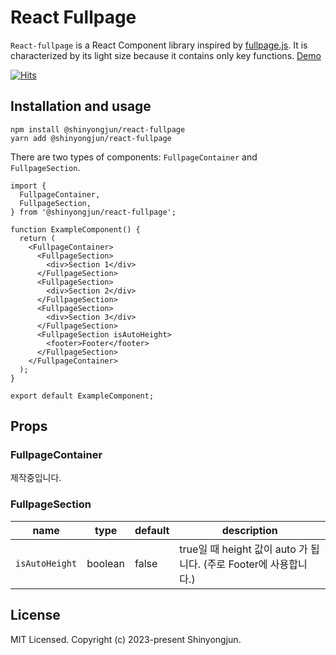 # React Fullpage

`React-fullpage` is a React Component library inspired by [fullpage.js](https://github.com/alvarotrigo/fullPage.js). It is characterized by its light size because it contains only key functions. [Demo](https://shinyongjun.com/package/react-fullpage)

[![Hits](https://hits.seeyoufarm.com/api/count/incr/badge.svg?url=https%3A%2F%2Fgithub.com%2Fshinyj1991%2Freact-fullpage&count_bg=%2379C83D&title_bg=%23555555&icon=&icon_color=%23E7E7E7&title=hits&edge_flat=false)](https://hits.seeyoufarm.com)

## Installation and usage

```
npm install @shinyongjun/react-fullpage
yarn add @shinyongjun/react-fullpage
```

There are two types of components: `FullpageContainer` and `FullpageSection`.

```tsx
import {
  FullpageContainer,
  FullpageSection,
} from '@shinyongjun/react-fullpage';

function ExampleComponent() {
  return (
    <FullpageContainer>
      <FullpageSection>
        <div>Section 1</div>
      </FullpageSection>
      <FullpageSection>
        <div>Section 2</div>
      </FullpageSection>
      <FullpageSection>
        <div>Section 3</div>
      </FullpageSection>
      <FullpageSection isAutoHeight>
        <footer>Footer</footer>
      </FullpageSection>
    </FullpageContainer>
  );
}

export default ExampleComponent;
```

## Props

### FullpageContainer

제작중입니다.

### FullpageSection

| name           | type    | default | description                                                       |
| -------------- | ------- | ------- | ----------------------------------------------------------------- |
| `isAutoHeight` | boolean | false   | true일 때 height 값이 auto 가 됩니다. (주로 Footer에 사용합니다.) |

## License

MIT Licensed. Copyright (c) 2023-present Shinyongjun.

